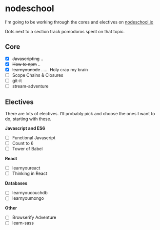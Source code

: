 # nodeschool

I'm going to be working through the cores and electives on [nodeschool.io](http://nodeschool.io/)

Dots next to a section track pomodoros spent on that topic.

## Core

* [x] ~~Javascripting~~ ..
* [x] ~~How to npm~~ ..
* [x] ~~learnyounode~~ ...... Holy crap my brain
* [ ] Scope Chains & Closures
* [ ] git-it
* [ ] stream-adventure

## Electives

There are lots of electives. I'll probably pick and choose the ones I want to do, starting with these.

__Javascript and ES6__
* [ ] Functional Javascript
* [ ] Count to 6
* [ ] Tower of Babel

__React__
* [ ] learnyoureact
* [ ] Thinking in React

__Databases__
* [ ] learnyoucouchdb
* [ ] learnyoumongo

__Other__
* [ ] Browserify Adventure
* [ ] learn-sass
